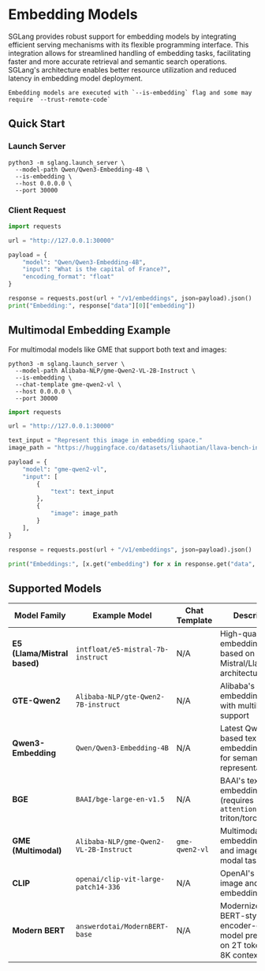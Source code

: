 # Embedding Models

SGLang provides robust support for embedding models by integrating efficient serving mechanisms with its flexible programming interface. This integration allows for streamlined handling of embedding tasks, facilitating faster and more accurate retrieval and semantic search operations. SGLang's architecture enables better resource utilization and reduced latency in embedding model deployment.

```{important}
Embedding models are executed with `--is-embedding` flag and some may require `--trust-remote-code`
```

## Quick Start

### Launch Server

```shell
python3 -m sglang.launch_server \
  --model-path Qwen/Qwen3-Embedding-4B \
  --is-embedding \
  --host 0.0.0.0 \
  --port 30000
```

### Client Request

```python
import requests

url = "http://127.0.0.1:30000"

payload = {
    "model": "Qwen/Qwen3-Embedding-4B",
    "input": "What is the capital of France?",
    "encoding_format": "float"
}

response = requests.post(url + "/v1/embeddings", json=payload).json()
print("Embedding:", response["data"][0]["embedding"])
```



## Multimodal Embedding Example

For multimodal models like GME that support both text and images:

```shell
python3 -m sglang.launch_server \
  --model-path Alibaba-NLP/gme-Qwen2-VL-2B-Instruct \
  --is-embedding \
  --chat-template gme-qwen2-vl \
  --host 0.0.0.0 \
  --port 30000
```

```python
import requests

url = "http://127.0.0.1:30000"

text_input = "Represent this image in embedding space."
image_path = "https://huggingface.co/datasets/liuhaotian/llava-bench-in-the-wild/resolve/main/images/023.jpg"

payload = {
    "model": "gme-qwen2-vl",
    "input": [
        {
            "text": text_input
        },
        {
            "image": image_path
        }
    ],
}

response = requests.post(url + "/v1/embeddings", json=payload).json()

print("Embeddings:", [x.get("embedding") for x in response.get("data", [])])
```

## Supported Models

| Model Family                               | Example Model                          | Chat Template | Description                                                                 |
| ------------------------------------------ | -------------------------------------- | ------------- | --------------------------------------------------------------------------- |
| **E5 (Llama/Mistral based)**              | `intfloat/e5-mistral-7b-instruct`     | N/A           | High-quality text embeddings based on Mistral/Llama architectures          |
| **GTE-Qwen2**                             | `Alibaba-NLP/gte-Qwen2-7B-instruct`   | N/A           | Alibaba's text embedding model with multilingual support                   |
| **Qwen3-Embedding**                       | `Qwen/Qwen3-Embedding-4B`             | N/A           | Latest Qwen3-based text embedding model for semantic representation        |
| **BGE**                                    | `BAAI/bge-large-en-v1.5`              | N/A           | BAAI's text embeddings (requires `attention-backend` triton/torch_native)  |
| **GME (Multimodal)**                      | `Alibaba-NLP/gme-Qwen2-VL-2B-Instruct`| `gme-qwen2-vl`| Multimodal embedding for text and image cross-modal tasks                  |
| **CLIP**                                   | `openai/clip-vit-large-patch14-336`   | N/A           | OpenAI's CLIP for image and text embeddings                                |
| **Modern BERT** | `answerdotai/ModernBERT-base` | N/A           | Modernized BERT-style encoder-only model pre-trained on 2T tokens with 8K context length |
